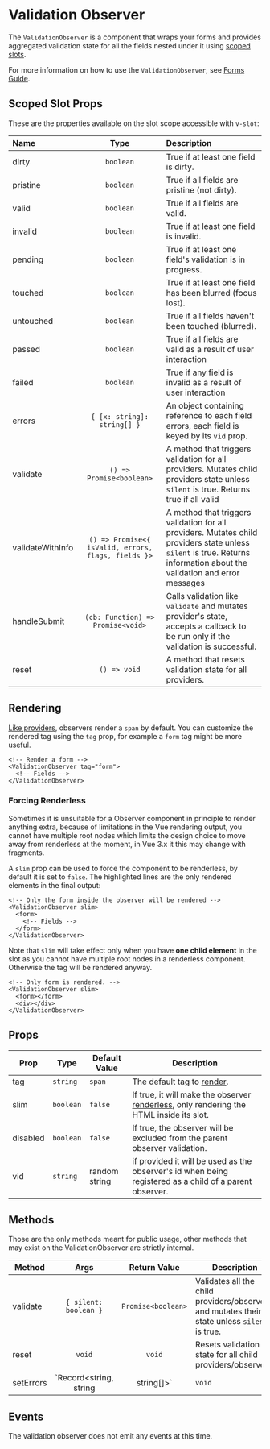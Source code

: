 # Validation Observer

The `ValidationObserver` is a component that wraps your forms and provides aggregated validation state for all the fields nested under it using [scoped slots](https://vuejs.org/v2/guide/components-slots.html#Scoped-Slots).

For more information on how to use the `ValidationObserver`, see [Forms Guide](../guide/forms.md).

## Scoped Slot Props

These are the properties available on the slot scope accessible with `v-slot`:

| Name             |                        Type                         | Description                                                                                                                                                             |
| :--------------- | :-------------------------------------------------: | :---------------------------------------------------------------------------------------------------------------------------------------------------------------------- |
| dirty            |                      `boolean`                      | True if at least one field is dirty.                                                                                                                                    |
| pristine         |                      `boolean`                      | True if all fields are pristine (not dirty).                                                                                                                            |
| valid            |                      `boolean`                      | True if all fields are valid.                                                                                                                                           |
| invalid          |                      `boolean`                      | True if at least one field is invalid.                                                                                                                                  |
| pending          |                      `boolean`                      | True if at least one field's validation is in progress.                                                                                                                 |
| touched          |                      `boolean`                      | True if at least one field has been blurred (focus lost).                                                                                                                  |
| untouched        |                      `boolean`                      | True if all fields haven't been touched (blurred).                                                                                                                      |
| passed           |                      `boolean`                      | True if all fields are valid as a result of user interaction                                                                                                            |
| failed           |                      `boolean`                      | True if any field is invalid as a result of user interaction                                                                                                            |
| errors           |             `{ [x: string]: string[] }`             | An object containing reference to each field errors, each field is keyed by its `vid` prop.                                                                             |
| validate         |              `() => Promise<boolean>`               | A method that triggers validation for all providers. Mutates child providers state unless `silent` is true. Returns true if all valid                                   |
| validateWithInfo | `() => Promise<{ isValid, errors, flags, fields }>` | A method that triggers validation for all providers. Mutates child providers state unless `silent` is true. Returns information about the validation and error messages |
| handleSubmit     |          `(cb: Function) => Promise<void>`          | Calls validation like `validate` and mutates provider's state, accepts a callback to be run only if the validation is successful.                                       |
| reset            |                    `() => void`                     | A method that resets validation state for all providers.                                                                                                                |

## Rendering

[Like providers](./validation-provider.md#rendering), observers render a `span` by default. You can customize the rendered tag using the `tag` prop, for example a `form` tag might be more useful.

```vue
<!-- Render a form -->
<ValidationObserver tag="form">
  <!-- Fields -->
</ValidationObserver>
```

### Forcing Renderless

Sometimes it is unsuitable for a Observer component in principle to render anything extra, because of limitations in the Vue rendering output, you cannot have multiple root nodes which limits the design choice to move away from renderless at the moment, in Vue 3.x it this may change with fragments.

A `slim` prop can be used to force the component to be renderless, by default it is set to `false`. The highlighted lines are the only rendered elements in the final output:

```vue{2,4}
<!-- Only the form inside the observer will be rendered -->
<ValidationObserver slim>
  <form>
    <!-- Fields -->
  </form>
</ValidationObserver>
```

Note that `slim` will take effect only when you have **one child element** in the slot as you cannot have multiple root nodes in a renderless component. Otherwise the tag will be rendered anyway.

```vue{2}
<!-- Only form is rendered. -->
<ValidationObserver slim>
  <form></form>
  <div></div>
</ValidationObserver>
```

## Props

| Prop     | Type      | Default Value | Description                                                                                             |
| -------- | --------- | ------------- | ------------------------------------------------------------------------------------------------------- |
| tag      | `string`  | `span`        | The default tag to [render](#rendering).                                                                |
| slim     | `boolean` | `false`       | If true, it will make the observer [renderless](#renderless), only rendering the HTML inside its slot.  |
| disabled | `boolean` | `false`       | If true, the observer will be excluded from the parent observer validation.                             |
| vid      | `string`  | random string | if provided it will be used as the observer's id when being registered as a child of a parent observer. |

## Methods

Those are the only methods meant for public usage, other methods that may exist on the ValidationObserver are strictly internal.

| Method    |                Args                 |    Return Value    | Description                                                                                             |
| --------- | :---------------------------------: | :----------------: | ------------------------------------------------------------------------------------------------------- |
| validate  |        `{ silent: boolean }`        | `Promise<boolean>` | Validates all the child providers/observers and mutates their state unless `silent` is true.            |
| reset     |               `void`                |       `void`       | Resets validation state for all child providers/observers.                                              |
| setErrors | `Record<string, string | string[]>` |       `void`       | Sets error messages on validation provider instances, the key should match each provider's vid or name. |

## Events

The validation observer does not emit any events at this time.
